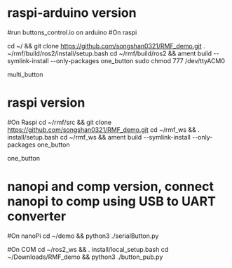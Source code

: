 # raspi-arduino version
#run buttons_control.io on arduino
#On raspi

cd ~/ && git clone https://github.com/songshan0321/RMF_demo.git
. ~/rmf/build/ros2/install/setup.bash
cd ~/rmf/build/ros2 && ament build --symlink-install --only-packages one_button
sudo chmod 777 /dev/ttyACM0

multi_button


# raspi version
#On Raspi
cd ~/rmf/src && git clone https://github.com/songshan0321/RMF_demo.git
cd ~/rmf_ws && . install/setup.bash
cd ~/rmf_ws && ament build --symlink-install --only-packages one_button

one_button

# nanopi and comp version, connect nanopi to comp using USB to UART converter

#On nanoPi
cd ~/demo && python3 ./serialButton.py

#On COM
cd ~/ros2_ws && . install/local_setup.bash
cd ~/Downloads/RMF_demo && python3 ./button_pub.py